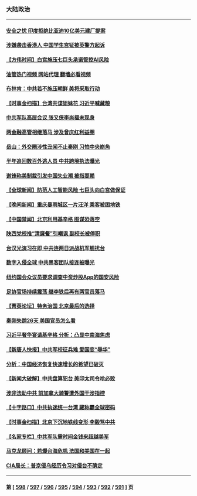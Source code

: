 ### 大陆政治
---
#### [安全之忧 印度拒绝比亚迪10亿美元建厂提案](../../pages/ncid277/n14040034.md?07230445) 
#### [涉嫌袭击香港人 中国学生宫钲被英警方起诉](../../pages/ncid277/n14040051.md?07230445) 
#### [【方伟时间】白宫施压七巨头承诺管控AI风险](../../pages/ncid277/n14040044.md?07230445) 
#### [油管热门视频 网站代理 翻墙必看视频](http://138.2.39.72:81/youtube.html?epic-marker?07230445)
#### [布林肯：中共若不施压朝鲜 美将采取行动](../../pages/ncid277/n14040025.md?07230445) 
#### [【时事金扫描】台湾共谍姐妹花 习近平喊藏粮](../../pages/ncid277/n14039977.md?07230445) 
#### [中共军队高层会议 张又侠李尚福未现身](../../pages/ncid277/n14039929.md?07230445) 
#### [两金融高管相继落马 涉及曾庆红利益圈](../../pages/ncid277/n14039918.md?07230445) 
#### [岳山：外交圈涉性丑闻不止秦刚 习怕中央崩角](../../pages/ncid277/n14039925.md?07230445) 
#### [半年追回数百外逃人员 中共跨境执法曝光](../../pages/ncid277/n14039923.md?07230445) 
#### [谢锋称美制裁引发中国失业潮 被指耍赖](../../pages/ncid277/n14039781.md?07230445) 
#### [【全球新闻】防范人工智能风险 七巨头向白宫做保证](../../pages/ncid277/n14039898.md?07230445) 
#### [【晚间新闻】重庆暴雨城区一片汪洋 乘客被困地铁](../../pages/ncid277/n14039897.md?07230445) 
#### [【中国禁闻】北京利用基辛格 图谋恐落空](../../pages/ncid277/n14039363.md?07230445) 
#### [陕西党校推“清廉餐”引嘲讽 副校长被停职](../../pages/ncid277/n14039889.md?07230445) 
#### [台汉光演习在即 中共连两日派战机军舰扰台](../../pages/ncid277/n14039879.md?07230445) 
#### [数字入侵全球 中共黑客团队接连被曝光](../../pages/ncid277/n14039577.md?07230445) 
#### [纽约国会众议员要求调查中资炒股App的国安风险](../../pages/ncid277/n14039791.md?07230445) 
#### [足协官场持续震荡 继李铁后再有两官员落马](../../pages/ncid277/n14039277.md?07230445) 
#### [【菁英论坛】特务治国 北京最后的选择](../../pages/ncid277/n14039693.md?07230445) 
#### [秦刚失踪26天 美国官员怎么看](../../pages/ncid277/n14039694.md?07230445) 
#### [习近平奢华宴请基辛格 分析：凸显中南海焦虑](../../pages/ncid277/n14039627.md?07230445) 
#### [【新唐人快报】中共军校征兵难 爱国变“辱华”](../../pages/ncid277/n14039657.md?07230445) 
#### [分析：中国经济恢复快速增长的希望已破灭](../../pages/ncid277/n14039609.md?07230445) 
#### [【新闻大破解】中共盘算犯台 美印太司令呛必败](../../pages/ncid277/n14039523.md?07230445) 
#### [涉非法助中共 前加拿大骑警遭外国干涉指控](../../pages/ncid277/n14039562.md?07230445) 
#### [【十字路口】中共执迷统一台湾 藏称霸全球密码](../../pages/ncid277/n14039462.md?07230445) 
#### [【时事金扫描】北京下沉地铁线变形 李毅骂中共](../../pages/ncid277/n14039515.md?07230445) 
#### [【名家专栏】中共军队需时间金钱来超越美军](../../pages/ncid277/n14036181.md?07230445) 
#### [马克龙顾问：若爆台海危机 法国和美国在一起](../../pages/ncid277/n14039554.md?07230445) 
#### [CIA局长：普京侵乌经历令习对侵台不确定](../../pages/ncid277/n14039518.md?07230445) 

---
#### 第 [ [598](./598.md?07230445) / [597](./597.md?07230445) / [596](./596.md?07230445) / [595](./595.md?07230445) / [594](./594.md?07230445) / [593](./593.md?07230445) / [592](./592.md?07230445) / [591](./591.md?07230445) ] 页
